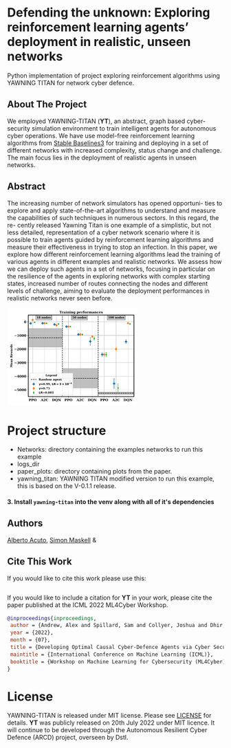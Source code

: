# Defending the unknown: Exploring reinforcement learning agents’ deployment in realistic, unseen networks
Python implementation of project exploring reinforcement algorithms using YAWNING TITAN for network cyber defence.

## About The Project
We employed YAWNING-TITAN (**YT**), an abstract, graph based cyber-security simulation environment to train intelligent agents for autonomous cyber operations. We have use model-free reinforcement learning algorithms from [Stable Baselines3](https://github.com/DLR-RM/stable-baselines3) for training and deploying in a set of different networks with increased complexity, status change and challenge. The main focus lies in the deployment of realistic agents in unseen networks. 

## Abstract
The increasing number of network simulators has opened opportuni-
ties to explore and apply state-of-the-art algorithms to understand and measure
the capabilities of such techniques in numerous sectors. In this regard, the re-
cently released Yawning Titan is one example of a simplistic, but not less detailed,
representation of a cyber network scenario where it is possible to train agents
guided by reinforcement learning algorithms and measure their effectiveness in
trying to stop an infection. In this paper, we explore how different reinforcement
learning algorithms lead the training of various agents in different examples and
realistic networks. We assess how we can deploy such agents in a set of networks,
focusing in particular on the resilience of the agents in exploring networks with
complex starting states, increased number of routes connecting the nodes and
different levels of challenge, aiming to evaluate the deployment performances in
realistic networks never seen before.

<img src="https://github.com/A-acuto/RLYawningTitan/blob/main/figures/exploration_RL_models_nodes_updates_paper_fix.png" width=60% heigth=60%>

# Project structure
- Networks: directory containing the examples networks to run this example
- logs_dir
- paper_plots: directory containing plots from the paper.
- yawning_titan: YAWNING TITAN modified version to run this example, this is based on the V-0.1.1 release.



#### 3. Install `yawning-titan` into the venv along with all of it's dependencies


## Authors
[Alberto Acuto](https://www.linkedin.com/in/albeacu/), [Simon Maskell](http://www.simonmaskell.com/) &

## Cite This Work
If you would like to cite this work please use this:
```bibtex
```


If you would like to include a citation for **YT** in your work, please cite the paper published at the ICML 2022 ML4Cyber Workshop.
```bibtex
@inproceedings{inproceedings,
 author = {Andrew, Alex and Spillard, Sam and Collyer, Joshua and Dhir, Neil},
 year = {2022},
 month = {07},
 title = {Developing Optimal Causal Cyber-Defence Agents via Cyber Security Simulation},
 maintitle = {International Conference on Machine Learning (ICML)},
 booktitle = {Workshop on Machine Learning for Cybersecurity (ML4Cyber)}
}
```

# License

YAWNING-TITAN is released under MIT license. Please see [LICENSE](LICENSE) for details.
**YT** was publicly released on 20th July 2022 under MIT licence. It will continue to be developed through the Autonomous
Resilient Cyber Defence (ARCD) project, overseen by Dstl.
